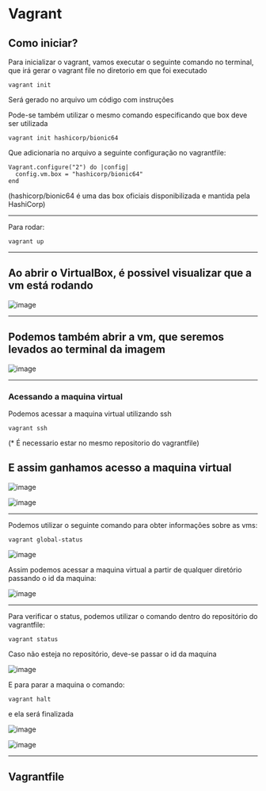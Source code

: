 # Vagrant


## Como iniciar?
Para inicializar o vagrant, vamos executar o seguinte comando no terminal, que irá gerar o vagrant file no diretorio em que foi executado
```
vagrant init
```


Será gerado no arquivo um código com instruções


Pode-se também utilizar o mesmo comando especificando que box deve ser utilizada
```
vagrant init hashicorp/bionic64
```



Que adicionaria no arquivo a seguinte configuração no vagrantfile:
```
Vagrant.configure("2") do |config|
  config.vm.box = "hashicorp/bionic64"
end
```
(hashicorp/bionic64 é uma das box oficiais disponibilizada e mantida pela HashiCorp)


---

Para rodar:
```
vagrant up
```

---
Ao abrir o VirtualBox, é possivel visualizar que a vm está rodando
---
![image](https://github.com/user-attachments/assets/6196845d-e242-4c4e-9671-b90ad7089cae)

---
Podemos também abrir a vm, que seremos levados ao terminal da imagem
---
![image](https://github.com/user-attachments/assets/0e05f573-3760-4459-a192-175167957072)

---
### Acessando a maquina virtual
Podemos acessar a maquina virtual utilizando ssh
```
vagrant ssh
```
(* É necessario estar no mesmo repositorio do vagrantfile)

E assim ganhamos acesso a maquina virtual
---
![image](https://github.com/user-attachments/assets/12d58835-de16-420a-82de-381485f2dd95)

![image](https://github.com/user-attachments/assets/1ff39ccf-05a0-40ac-bf32-c4be9cc46167)

---

Podemos utilizar o seguinte comando para obter informações sobre as vms:
```
vagrant global-status
```
![image](https://github.com/user-attachments/assets/bf08cc3e-49a5-43d7-a9df-29ef3bc687ef)

Assim podemos acessar a maquina virtual a partir de qualquer diretório passando o id da maquina:

![image](https://github.com/user-attachments/assets/9dd97c05-d25e-4481-b1f4-acf6052edeb8)

---

Para verificar o status, podemos utilizar o comando dentro do repositório do vagrantfile:
```
vagrant status
```

Caso não esteja no repositório, deve-se passar o id da maquina

![image](https://github.com/user-attachments/assets/bd7f986a-0159-401b-bfe5-6005e826c141)

E para parar a maquina o comando:
```
vagrant halt
```

e ela será finalizada

![image](https://github.com/user-attachments/assets/30f16866-2ef8-4c50-bf0b-2593bf706684)

![image](https://github.com/user-attachments/assets/67f05887-f36c-4ac4-a2c5-cd70ff2a9f07)

---

## Vagrantfile
